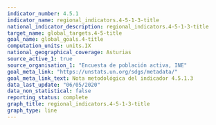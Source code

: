 ```yaml
---
indicator_number: 4.5.1
indicator_name: regional_indicators.4-5-1-3-title
national_indicator_description: regional_indicators.4-5-1-3-title
target_name: global_targets.4-5-title
goal_name: global_goals.4-title
computation_units: units.IX
national_geographical_coverage: Asturias
source_active_1: true
source_organisation_1: "Encuesta de población activa, INE"
goal_meta_link: "https://unstats.un.org/sdgs/metadata/"
goal_meta_link_text: Nota metodológica del indicador 4.5.1.3
data_last_update: "06/05/2020"
data_non_statistical: false
reporting_status: complete
graph_title: regional_indicators.4-5-1-3-title
graph_type: line
---
```

